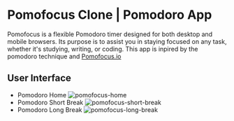 # Pomofocus Clone | Pomodoro App
Pomofocus is a flexible Pomodoro timer designed for both desktop and mobile browsers. Its purpose is to assist you in staying focused on any task, whether it's studying, writing, or coding.
This app is inpired by the pomodoro technique and <a href="https://pomofocus.io/">Pomofocus.io</a> <br>
## User Interface
- Pomodoro Home
![pomofocus-home](https://github.com/j-archives/pomofocus-clone/blob/main/web%20screenshots/pomo-home.png)
- Pomodoro Short Break
![pomofocus-short-break](https://github.com/j-archives/pomofocus-clone/blob/main/web%20screenshots/pomo-short-break.png)
- Pomodoro Long Break
![pomofocus-long-break](https://github.com/j-archives/pomofocus-clone/blob/main/web%20screenshots/pomo-long-break.png)

